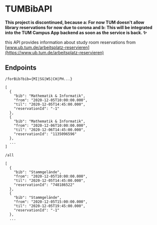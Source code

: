 # TUMBibAPI

**This project is discontinued, because a: For now TUM doesn't allow library reservations for now due to corona and b: This will be integrated into the TUM Campus App backend as soon as the service is back. :sparkles:**

this API provides information about study room reservations from [www.ub.tum.de/arbeitsplatz-reservieren](https://www.ub.tum.de/arbeitsplatz-reservieren)


## Endpoints 
`/forBib?bib={MI|SG|WS|CH|PH...}`

```
[
  {
    "bib": "Mathematik & Informatik",
    "from": "2020-12-05T10:00:00.000",
    "til": "2020-12-05T14:45:00.000",
    "reservationId": "-1"
  },
  {
    "bib": "Mathematik & Informatik",
    "from": "2020-12-06T10:00:00.000",
    "til": "2020-12-06T14:45:00.000",
    "reservationId": "1135096596"
  },
  ...
]
```

`/all`

```
[
  {
    "bib": "Stammgelände",
    "from": "2020-12-05T10:00:00.000",
    "til": "2020-12-05T14:45:00.000",
    "reservationId": "748186522"
  },
  {
    "bib": "Stammgelände",
    "from": "2020-12-05T15:00:00.000",
    "til": "2020-12-05T19:45:00.000",
    "reservationId": "-1"
  },
  ...
```

